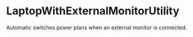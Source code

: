# LaptopWithExternalMonitorUtility
Automatic switches power plans when an external monitor is connected.
